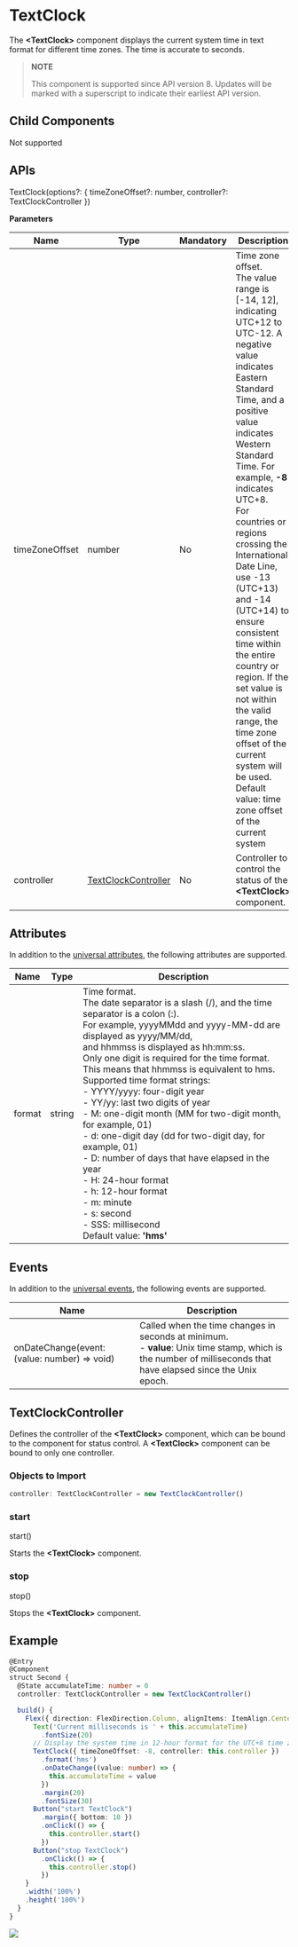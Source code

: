 # TextClock

The **<TextClock\>** component displays the current system time in text format for different time zones. The time is accurate to seconds.

>**NOTE**
>
>This component is supported since API version 8. Updates will be marked with a superscript to indicate their earliest API version.

## Child Components

Not supported

## APIs

TextClock(options?: { timeZoneOffset?: number, controller?: TextClockController })

**Parameters**

| Name           | Type     | Mandatory    | Description                                                    |
| -------------- | -------- | ------ | --------------------------------------------------------------------------- |
| timeZoneOffset | number   | No    | Time zone offset.<br>The value range is [-14, 12], indicating UTC+12 to UTC-12. A negative value indicates Eastern Standard Time, and a positive value indicates Western Standard Time. For example, **-8** indicates UTC+8.<br>For countries or regions crossing the International Date Line, use -13 (UTC+13) and -14 (UTC+14) to ensure consistent time within the entire country or region. If the set value is not within the valid range, the time zone offset of the current system will be used.<br>Default value: time zone offset of the current system|
| controller     | [TextClockController](#textclockcontroller) | No     | Controller to control the status of the **<TextClock\>** component. |

## Attributes

In addition to the [universal attributes](ts-universal-attributes-size.md), the following attributes are supported.

| Name  | Type   | Description                                                        |
| ------ | --------------- | ------------------------------------------------------------ |
| format | string    | Time format.<br>The date separator is a slash (/), and the time separator is a colon (:).<br>For example, yyyyMMdd and yyyy-MM-dd are displayed as yyyy/MM/dd,<br>and hhmmss is displayed as hh:mm:ss.<br>Only one digit is required for the time format. This means that hhmmss is equivalent to hms.<br>Supported time format strings:<br>- YYYY/yyyy: four-digit year<br>- YY/yy: last two digits of year<br>- M: one-digit month (MM for two-digit month, for example, 01)<br>- d: one-digit day (dd for two-digit day, for example, 01)<br>- D: number of days that have elapsed in the year<br>- H: 24-hour format<br>- h: 12-hour format<br>- m: minute<br>- s: second<br>- SSS: millisecond<br>Default value: **'hms'**|

## Events

In addition to the [universal events](ts-universal-events-click.md), the following events are supported.

| Name                                        | Description                                                    |
| -------------------------------------------- | ------------------------------------------------------------ |
| onDateChange(event: (value: number) => void) | Called when the time changes in seconds at minimum.<br> - **value**: Unix time stamp, which is the number of milliseconds that have elapsed since the Unix epoch.|

## TextClockController

Defines the controller of the **<TextClock\>** component, which can be bound to the component for status control. A **\<TextClock>** component can be bound to only one controller.

### Objects to Import

```ts
controller: TextClockController = new TextClockController()
```

### start

start()

Starts the **<TextClock\>** component.

### stop

stop()

Stops the **<TextClock\>** component.


## Example

```ts
@Entry
@Component
struct Second {
  @State accumulateTime: number = 0
  controller: TextClockController = new TextClockController()

  build() {
    Flex({ direction: FlexDirection.Column, alignItems: ItemAlign.Center, justifyContent: FlexAlign.Center }) {
      Text('Current milliseconds is ' + this.accumulateTime)
        .fontSize(20)
      // Display the system time in 12-hour format for the UTC+8 time zone, accurate to seconds.
      TextClock({ timeZoneOffset: -8, controller: this.controller })
        .format('hms')
        .onDateChange((value: number) => {
          this.accumulateTime = value
        })
        .margin(20)
        .fontSize(30)
      Button("start TextClock")
        .margin({ bottom: 10 })
        .onClick(() => {
          this.controller.start()
        })
      Button("stop TextClock")
        .onClick(() => {
          this.controller.stop()
        })
    }
    .width('100%')
    .height('100%')
  }
}
```
![](figures/text_clock.png)
